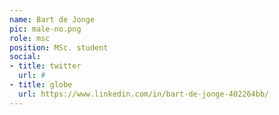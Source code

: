 ```yaml
---
name: Bart de Jonge
pic: male-no.png
role: msc
position: MSc. student
social:
- title: twitter
  url: #
- title: globe
  url: https://www.linkedin.com/in/bart-de-jonge-402264bb/
---
```

